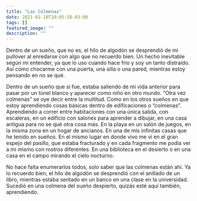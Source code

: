 ```yaml
---
title: "Las Colmenas"
date: 2021-01-10T10:05:58-03:00
tags: []
featured_image: ""
description: ""
---
```

Dentro de un sueño, que no es, el hilo de algodón se desprendió de mi pullover al enredarse con algo que no recuerdo bien. Un hecho inevitable según mi entender, ya que lo uso cuando hace frío y soy un tanto distraído. Así como chocarme con una puerta, una silla o una pared, mientras estoy pensando en no se qué.

Dentro de un sueño que si fue, estaba saliendo de mi vida anterior para pasar por un túnel blanco y aparecer como niño en otro mundo. “Otra vez colmenas” se oye decir entre la multitud. Como en los otros sueños en que estoy aprendiendo cosas básicas dentro de edificaciones o “colmenas”. Aprendiendo a correr entre habitaciones con una única salida, con escaleras, en un edificio con salones para aprender a dibujar, en una casa antigua para no se qué otra cosa más. En la playa en un salón de juegos, en la misma zona en un hogar de ancianos. En una de mis infinitas casas que he tenido en sueños. En el mismo lugar en donde vivo me vi en el gran espejo del pasillo, que estaba fracturado y en cada fragmento me podía ver a mi mismo con rostros diferentes. En una biblioteca en el desierto o en una casa en el campo mirando el cielo nocturno.

No hace falta enumerarlos todos, solo saber que las colmenas están ahí. Ya lo recuerdo bien, el hilo de algodón se desprendió con el anillado de un libro, mientras estaba sentado en un banco en una clase en la universidad. Sucedió en una colmena del sueño despierto, quizás esté aquí también, aprendiendo.